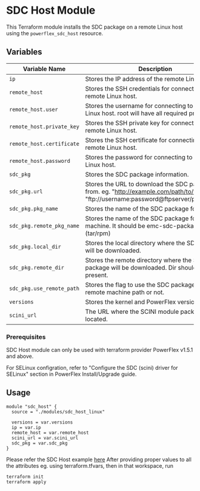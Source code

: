 <!--
Copyright (c) 2024 Dell Inc., or its subsidiaries. All Rights Reserved.

Licensed under the Mozilla Public License Version 2.0 (the "License");
you may not use this file except in compliance with the License.
You may obtain a copy of the License at

    http://mozilla.org/MPL/2.0/


Unless required by applicable law or agreed to in writing, software
distributed under the License is distributed on an "AS IS" BASIS,
WITHOUT WARRANTIES OR CONDITIONS OF ANY KIND, either express or implied.
See the License for the specific language governing permissions and
limitations under the License.
-->

# SDC Host Module

This Terraform module installs the SDC package on a remote Linux host using the `powerflex_sdc_host` resource.

## Variables

| Variable Name | Description |
|---------------|-------------|
| `ip` | Stores the IP address of the remote Linux host. |
| `remote_host` | Stores the SSH credentials for connecting to the remote Linux host. |
| `remote_host.user` | Stores the username for connecting to the remote Linux host. root will have all required privileges.|
| `remote_host.private_key` | Stores the SSH private key for connecting to the remote Linux host. |
| `remote_host.certificate` | Stores the SSH certificate for connecting to the remote Linux host. |
| `remote_host.password` | Stores the password for connecting to the remote Linux host. |
| `sdc_pkg` | Stores the SDC package information. |
| `sdc_pkg.url` | Stores the URL to download the SDC package from. eg. "http://example.com/path/to/file", "ftp://username:password@ftpserver/path/to/file"|
| `sdc_pkg.pkg_name` | Stores the name of the SDC package for local. |
| `sdc_pkg.remote_pkg_name` | Stores the name of the SDC package for remote machine. It should be emc-sdc-package.(tar/rpm)|
| `sdc_pkg.local_dir` | Stores the local directory where the SDC package will be downloaded. |
| `sdc_pkg.remote_dir` | Stores the remote directory where the SDC package will be downloaded. Dir should be present. |
| `sdc_pkg.use_remote_path` | Stores the flag to use the SDC package on a remote machine path or not. |
| `versions` | Stores the kernel and PowerFlex versions. |
| `scini_url` | The URL where the SCINI module package is located. |


### Prerequisites

SDC Host module can only be used with terraform provider PowerFlex v1.5.1 and above.

For SELinux configration, refer to "Configure the SDC (scini) driver for SELinux" section in PowerFlex Install/Upgrade guide.



## Usage

```hcl
module "sdc_host" {
  source = "./modules/sdc_host_linux"

  versions = var.versions
  ip = var.ip
  remote_host = var.remote_host
  scini_url = var.scini_url
  sdc_pkg = var.sdc_pkg
}
```

Please refer the SDC Host example [here](../../examples/sdc_host_linux/main.tf)
After providing proper values to all the attributes eg. using terraform.tfvars, then in that workspace, run

```
terraform init
terraform apply
```
